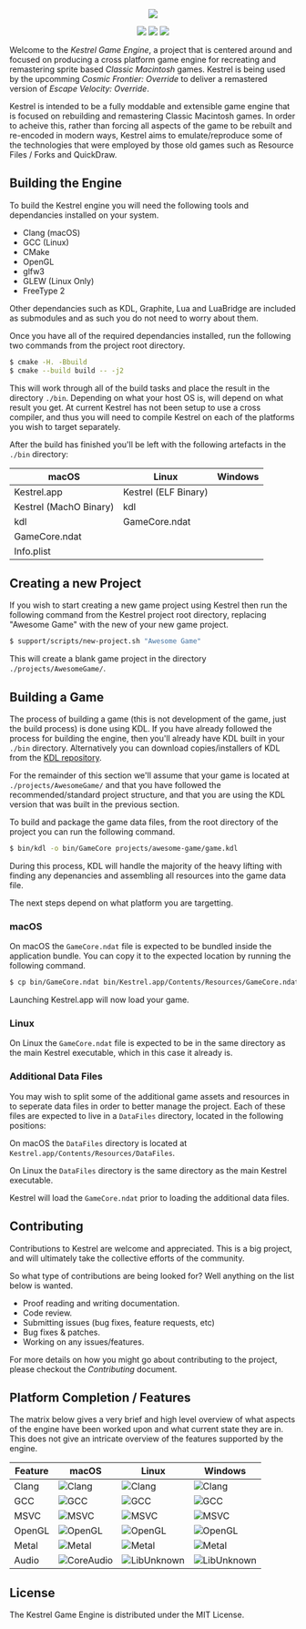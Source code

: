 <p align="center">
  <img src="https://user-images.githubusercontent.com/681356/92330908-8530f800-f06a-11ea-842c-3ba3b6cc6ccd.png">
</p>

<p align="center">
  <img src="https://img.shields.io/badge/version-v0.0.1_alpha-red.svg">
  <img src="https://img.shields.io/badge/license-MIT-blue.svg">
  <a href="https://discord.gg/u3dbBws"><img src="https://img.shields.io/discord/590385943425318912.svg?label=&logo=discord&logoColor=ffffff&color=7389D8&labelColor=6A7EC2"></a>
</p>

Welcome to the _Kestrel Game Engine_, a project that is centered around and focused on producing a cross platform game engine for recreating and remastering sprite based _Classic Macintosh_ games. Kestrel is being used by the upcomming _Cosmic Frontier: Override_ to deliver a remastered version of _Escape Velocity: Override_.

Kestrel is intended to be a fully moddable and extensible game engine that is focused on rebuilding and remastering Classic Macintosh games. In order to acheive this, rather than forcing all aspects of the game to be rebuilt and re-encoded in modern ways, Kestrel aims to emulate/reproduce some of the technologies that were employed by those old games such as Resource Files / Forks and QuickDraw.

## Building the Engine
To build the Kestrel engine you will need the following tools and dependancies installed on your system.

- Clang (macOS)
- GCC (Linux)
- CMake
- OpenGL
- glfw3
- GLEW (Linux Only)
- FreeType 2

Other dependancies such as KDL, Graphite, Lua and LuaBridge are included as submodules and as such you do not need to worry about them.

Once you have all of the required dependancies installed, run the following two commands from the project root directory.

```sh
$ cmake -H. -Bbuild
$ cmake --build build -- -j2
```

This will work through all of the build tasks and place the result in the directory `./bin`. Depending on what your host OS is, will depend on what result you get. At current Kestrel has not been setup to use a cross compiler, and thus you will need to compile Kestrel on each of the platforms you wish to target separately.

After the build has finished you'll be left with the following artefacts in the `./bin` directory:

| macOS | Linux | Windows |
| --- | --- | --- |
| Kestrel.app | Kestrel (ELF Binary) | |
| Kestrel (MachO Binary) | kdl | |
| kdl | GameCore.ndat | |
| GameCore.ndat | | |
| Info.plist | | |

## Creating a new Project
If you wish to start creating a new game project using Kestrel then run the following command from the Kestrel project root directory, replacing "Awesome Game" with the new of your new game project.

```sh
$ support/scripts/new-project.sh "Awesome Game"
```

This will create a blank game project in the directory `./projects/AwesomeGame/`.

## Building a Game
The process of building a game (this is not development of the game, just the build process) is done using KDL. If you have already followed the process for building the engine, then you'll already have KDL built in your `./bin` directory. Alternatively you can download copies/installers of KDL from the [KDL repository](https://github.com/tjhancocks/kdl.git).

For the remainder of this section we'll assume that your game is located at `./projects/AwesomeGame/` and that you have followed the recommended/standard project structure, and that you are using the KDL version that was built in the previous section.

To build and package the game data files, from the root directory of the project you can run the following command.

```sh
$ bin/kdl -o bin/GameCore projects/awesome-game/game.kdl
```

During this process, KDL will handle the majority of the heavy lifting with finding any depenancies and assembling all resources into the game data file.

The next steps depend on what platform you are targetting.

### macOS
On macOS the `GameCore.ndat` file is expected to be bundled inside the application bundle. You can copy it to the expected location by running the following command.

```sh
$ cp bin/GameCore.ndat bin/Kestrel.app/Contents/Resources/GameCore.ndat
```

Launching Kestrel.app will now load your game.

### Linux
On Linux the `GameCore.ndat` file is expected to be in the same directory as the main Kestrel executable, which in this case it already is.

### Additional Data Files
You may wish to split some of the additional game assets and resources in to seperate data files in order to better manage the project. Each of these files are expected to live in a `DataFiles` directory, located in the following positions:

On macOS the `DataFiles` directory is located at `Kestrel.app/Contents/Resources/DataFiles`.

On Linux the `DataFiles` directory is the same directory as the main Kestrel executable.

Kestrel will load the `GameCore.ndat` prior to loading the additional data files.


## Contributing
Contributions to Kestrel are welcome and appreciated. This is a big project, and will ultimately take the collective efforts of the community.

So what type of contributions are being looked for? Well anything on the list below is wanted.

- Proof reading and writing documentation.
- Code review.
- Submitting issues (bug fixes, feature requests, etc)
- Bug fixes & patches.
- Working on any issues/features.

For more details on how you might go about contributing to the project, please checkout the _Contributing_ document.

## Platform Completion / Features
The matrix below gives a very brief and high level overview of what aspects of the engine have been worked upon and what current state they are in. This does not give an intricate overview of the features supported by the engine.

| Feature | macOS | Linux | Windows |
| --- | --- | --- | --- |
| Clang | ![Clang](https://img.shields.io/badge/Clang-Supported-good.svg) | ![Clang](https://img.shields.io/badge/Clang-Unknown-grey.svg) | ![Clang](https://img.shields.io/badge/Clang-Not_Supported-black.svg) |
| GCC | ![GCC](https://img.shields.io/badge/GCC-Not_Supported-black.svg) | ![GCC](https://img.shields.io/badge/GCC-Supported-good.svg) | ![GCC](https://img.shields.io/badge/GCC-Not_Supported-black.svg) |
| MSVC | ![MSVC](https://img.shields.io/badge/MSVC-Not_Supported-black.svg) | ![MSVC](https://img.shields.io/badge/MSVC-Not_Supported-black.svg) | ![MSVC](https://img.shields.io/badge/MSVC-Not_Implemented-red.svg) |
| OpenGL | ![OpenGL](https://img.shields.io/badge/OpenGL-Supported-good.svg) | ![OpenGL](https://img.shields.io/badge/OpenGL-Supported-good.svg) | ![OpenGL](https://img.shields.io/badge/OpenGL-Not_Implemented-red.svg) |
| Metal | ![Metal](https://img.shields.io/badge/Metal-In_Progress-yellow.svg) | ![Metal](https://img.shields.io/badge/Metal-Not_Supported-black.svg) | ![Metal](https://img.shields.io/badge/Metal-Not_Supported-black.svg) |
| Audio | ![CoreAudio](https://img.shields.io/badge/Core_Audio-Not_Implemented-red.svg) | ![LibUnknown](https://img.shields.io/badge/Library_Unknown-grey.svg) | ![LibUnknown](https://img.shields.io/badge/Library_Unknown-grey.svg) |


## License
The Kestrel Game Engine is distributed under the MIT License.
